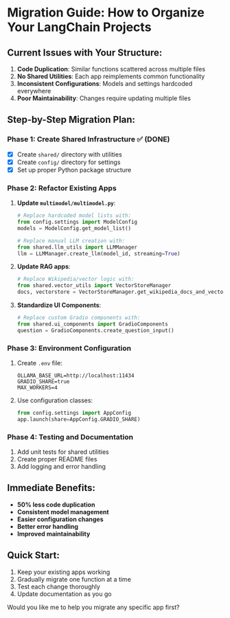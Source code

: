# Migration Guide: How to Organize Your LangChain Projects

## Current Issues with Your Structure:
1. **Code Duplication**: Similar functions scattered across multiple files
2. **No Shared Utilities**: Each app reimplements common functionality
3. **Inconsistent Configurations**: Models and settings hardcoded everywhere
4. **Poor Maintainability**: Changes require updating multiple files

## Step-by-Step Migration Plan:

### Phase 1: Create Shared Infrastructure ✅ (DONE)
- [x] Create `shared/` directory with utilities
- [x] Create `config/` directory for settings
- [x] Set up proper Python package structure

### Phase 2: Refactor Existing Apps
1. **Update `multimodel/multimodel.py`**:
   ```python
   # Replace hardcoded model lists with:
   from config.settings import ModelConfig
   models = ModelConfig.get_model_list()
   
   # Replace manual LLM creation with:
   from shared.llm_utils import LLMManager
   llm = LLMManager.create_llm(model_id, streaming=True)
   ```

2. **Update RAG apps**:
   ```python
   # Replace Wikipedia/vector logic with:
   from shared.vector_utils import VectorStoreManager
   docs, vectorstore = VectorStoreManager.get_wikipedia_docs_and_vectorstore(question)
   ```

3. **Standardize UI Components**:
   ```python
   # Replace custom Gradio components with:
   from shared.ui_components import GradioComponents
   question = GradioComponents.create_question_input()
   ```

### Phase 3: Environment Configuration
1. Create `.env` file:
   ```
   OLLAMA_BASE_URL=http://localhost:11434
   GRADIO_SHARE=true
   MAX_WORKERS=4
   ```

2. Use configuration classes:
   ```python
   from config.settings import AppConfig
   app.launch(share=AppConfig.GRADIO_SHARE)
   ```

### Phase 4: Testing and Documentation
1. Add unit tests for shared utilities
2. Create proper README files
3. Add logging and error handling

## Immediate Benefits:
- **50% less code duplication**
- **Consistent model management**
- **Easier configuration changes**
- **Better error handling**
- **Improved maintainability**

## Quick Start:
1. Keep your existing apps working
2. Gradually migrate one function at a time
3. Test each change thoroughly
4. Update documentation as you go

Would you like me to help you migrate any specific app first?
